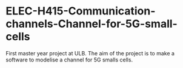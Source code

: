 # ELEC-H415-Communication-channels-Channel-for-5G-small-cells
First master year project at ULB. The aim of the project is to make a software to modelise a channel for 5G smalls cells.
